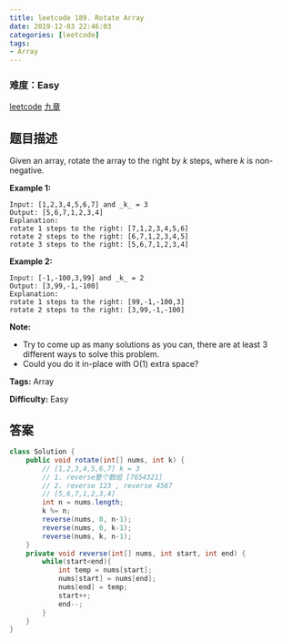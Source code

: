 ```yaml
---
title: leetcode 189. Rotate Array
date: 2019-12-03 22:46:03
categories: [leetcode]
tags:
- Array
---
```

### 难度：Easy

<a href="https://leetcode.com/problems/rotate-array/">leetcode</a>
<a href="https://www.jiuzhang.com/solution/rotate-array/">九章</a>
## 题目描述
Given an array, rotate the array to the right by _k_ steps, where  _k_  is
non-negative.

**Example 1:**
        
    Input: [1,2,3,4,5,6,7] and _k_ = 3
    Output: [5,6,7,1,2,3,4]
    Explanation:
    rotate 1 steps to the right: [7,1,2,3,4,5,6]
    rotate 2 steps to the right: [6,7,1,2,3,4,5]
    rotate 3 steps to the right: [5,6,7,1,2,3,4]
    

**Example 2:**
        
    Input: [-1,-100,3,99] and _k_ = 2
    Output: [3,99,-1,-100]
    Explanation: 
    rotate 1 steps to the right: [99,-1,-100,3]
    rotate 2 steps to the right: [3,99,-1,-100]
    

**Note:**

  * Try to come up as many solutions as you can, there are at least 3 different ways to solve this problem.
  * Could you do it in-place with O(1) extra space?


**Tags:** Array

**Difficulty:** Easy
## 答案
<!--more-->
```java
class Solution {
    public void rotate(int[] nums, int k) {
        // [1,2,3,4,5,6,7] k = 3
        // 1. reverse整个数组 [7654321]
        // 2. reverse 123 , reverse 4567
        // [5,6,7,1,2,3,4]
        int n = nums.length;
        k %= n;
        reverse(nums, 0, n-1);
        reverse(nums, 0, k-1);
        reverse(nums, k, n-1);
    }
    private void reverse(int[] nums, int start, int end) {
        while(start<end){
            int temp = nums[start];
            nums[start] = nums[end];
            nums[end] = temp;
            start++;
            end--;
        }
    }
}
```